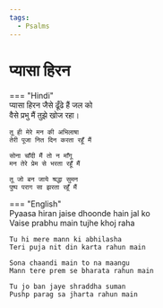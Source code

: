 ```yaml
---
tags:
  - Psalms
---
```

  
# प्यासा हिरन  

=== "Hindi"  
    प्यासा हिरन जैसे ढूँढे हैं जल को  
    वैसे प्रभु मैं तुझे खोज रहा।  

    तू ही मेरे मन की अभिलाषा  
    तेरी पूजा नित दिन करता रहूँ मैं  

    सोना चाँदी मैं तो न माँगू  
    मन तेरे प्रेम से भरता रहूँ मैं  

    तू जो बन जाये श्रद्धा सुमन  
    पुष्प पराग सा झरता रहूँ मैं  

=== "English"  
    Pyaasa hiran jaise dhoonde hain jal ko  
    Vaise prabhu main tujhe khoj raha  

    Tu hi mere mann ki abhilasha  
    Teri puja nit din karta rahun main  

    Sona chaandi main to na maangu  
    Mann tere prem se bharata rahun main  

    Tu jo ban jaye shraddha suman  
    Pushp parag sa jharta rahun main  